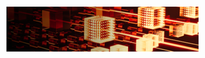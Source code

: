 
![arch1](https://raw.githubusercontent.com/dominant-strategies/.github/main/profile/images/bg2.png)
